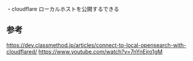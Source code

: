 
・cloudflare
ローカルホストを公開するできる


## 参考

https://dev.classmethod.jp/articles/connect-to-local-opensearch-with-cloudflared/
https://www.youtube.com/watch?v=7nYnEjro1gM